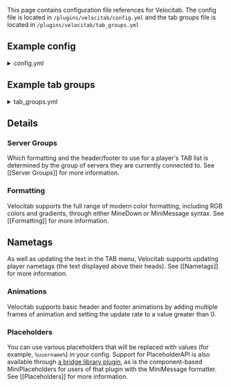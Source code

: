 This page contains configuration file references for Velocitab. 
The config file is located in `/plugins/velocitab/config.yml` and the tab groups file is located in `/plugins/velocitab/tab_groups.yml`

## Example config
<details>
<summary>config.yml</summary>

```yaml
# ┏━━━━━━━━━━━━━━━━━━━━━━━━━━━━━━┓
# ┃       Velocitab Config       ┃
# ┃    Developed by William278   ┃
# ┣━━━━━━━━━━━━━━━━━━━━━━━━━━━━━━┛
# ┣╸ Information: https://william278.net/project/velocitab
# ┗╸ Documentation: https://william278.net/docs/velocitab

# Check for updates on startup
check_for_updates: true
# Whether to remove nametag from players' heads if the nametag associated with their server group is empty.
remove_nametags: true
# Whether to disable header and footer if they are empty and let backend servers handle them.
disable_header_footer_if_empty: true
# Which text formatter to use (MINEDOWN, MINIMESSAGE, or LEGACY)
formatter: MINEDOWN
# All servers which are not in other groups will be put in the fallback group.
# "false" will exclude them from Velocitab.
fallback_enabled: true
# The formats to use for the fallback group.
fallback_group: default
# Only show other players on a server that is part of the same server group as the player.
only_list_players_in_same_group: true
# Define custom names to be shown in the TAB list for specific server names.
# If no custom display name is provided for a server, its original name will be used.
server_display_names:
  very-long-server-name: VLSN
# Whether to enable the PAPIProxyBridge hook for PAPI support
enable_papi_hook: true
# How long in seconds to cache PAPI placeholders for, in milliseconds. (0 to disable)
papi_cache_time: 30000
# If you are using MINIMESSAGE formatting, enable this to support MiniPlaceholders in formatting.
enable_mini_placeholders_hook: true
# Whether to send scoreboard teams packets. Required for player list sorting and nametag formatting.
# Turn this off if you're using scoreboard teams on backend servers.
send_scoreboard_packets: true
# If built-in placeholders return a blank string, fallback to Placeholder API equivalents.
# For example, if %prefix% returns a blank string, use %luckperms_prefix%. Requires PAPIProxyBridge.
fallback_to_papi_if_placeholder_blank: false
# Whether to sort players in the TAB list.
sort_players: true
# Remove gamemode spectator effect for other players in the TAB list.
remove_spectator_effect: false
# Whether to enable the Plugin Message API (allows backend plugins to perform certain operations)
enable_plugin_message_api: true
```

</details>

## Example tab groups

<details>

<summary>tab_groups.yml</summary>

```yaml
# ┏━━━━━━━━━━━━━━━━━━━━━━━━━━━━━━┓
# ┃      Velocitab TabGroups     ┃
# ┃    Developed by William278   ┃
# ┣━━━━━━━━━━━━━━━━━━━━━━━━━━━━━━┛
# ┣╸ Information: https://william278.net/project/velocitab
# ┗╸ Documentation: https://william278.net/docs/velocitab

groups:
- name: default
  headers:
  - '&rainbow&Running Velocitab by William278'
  footers:
  - '[There are currently %players_online%/%max_players_online% players online](gray)'
  format: '&7[%server%] &f%prefix%%username%'
  nametag:
    prefix: '&f%prefix%'
    suffix: '&f%suffix%'
  servers:
  - lobby
  - survival
  - creative
  - minigames
  - skyblock
  - prison
  - hub
  sorting_placeholders:
  - '%role_weight%'
  - '%username_lower%'
  header_footer_update_rate: 1000
  placeholder_update_rate: 1000
```

</details>

## Details
### Server Groups
Which formatting and the header/footer to use for a player's TAB list is determined by the group of servers they are currently connected to. See [[Server Groups]] for more information.

### Formatting
Velocitab supports the full range of modern color formatting, including RGB colors and gradients, through either MineDown or MiniMessage syntax. See [[Formatting]] for more information.

## Nametags
As well as updating the text in the TAB menu, Velocitab supports updating player nametags (the text displayed above their heads). See [[Nametags]] for more information.

### Animations
Velocitab supports basic header and footer animations by adding multiple frames of animation and setting the update rate to a value greater than 0.

### Placeholders
You can use various placeholders that will be replaced with values (for example, `%username%`) in your config. Support for PlaceholderAPI is also available through [a bridge library plugin](https://modrinth.com/plugin/papiproxybridge), as is the component-based MiniPlaceholders for users of that plugin with the MiniMessage formatter. See [[Placeholders]] for more information.